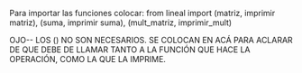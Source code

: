 Para importar las funciones colocar:
from lineal import (matriz, imprimir matriz), (suma, imprimir suma), (mult_matriz, imprimir_mult)

OJO-- LOS () NO SON NECESARIOS. SE COLOCAN EN ACÁ PARA ACLARAR DE QUE DEBE DE LLAMAR TANTO A LA FUNCIÓN QUE HACE LA OPERACIÓN, COMO LA QUE LA IMPRIME. 
